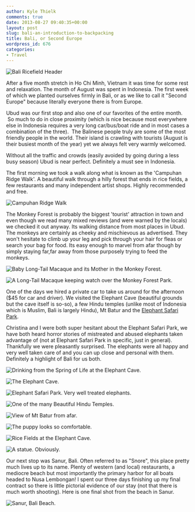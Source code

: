 ```yaml
---
author: Kyle Thielk
comments: true
date: 2013-08-27 09:40:35+00:00
layout: post
slug: bali-an-introduction-to-backpacking
title: Bali, or Second Europe
wordpress_id: 676
categories:
- Travel
---
```


![](/media/images/ricefield-featured.jpg "Bali Ricefield Header")

After a five month stretch in Ho Chi Minh, Vietnam it was time for some rest and relaxation. The month of August was spent in Indonesia. The first week of which we planted ourselves firmly in Bali, or as we like to call it "Second Europe" because literally everyone there is from Europe.

Ubud was our first stop and also one of our favorites of the entire month.  So much to do in close proximity (which is nice because most everywhere else in Indonesia requires a very long car/bus/boat ride and in most cases a combination of the three).  The Balinese people truly are some of the most friendly people in the world. Their island is crawling with tourists (August is their busiest month of the year) yet we always felt very warmly welcomed.

Without all the traffic and crowds (easily avoided by going during a less busy season) Ubud is near perfect. Definitely a must see in Indonesia.

The first morning we took a walk along what is known as the 'Campuhan Ridge Walk'. A beautiful walk through a hilly forest that ends in rice fields, a few restaurants and many independent artist shops. Highly recommended and free.

![Campuhan Ridge Walk](/media/images/CampuhanRidgeWalk.jpg "Campuhan Ridge Walk")

The Monkey Forest is probably the biggest 'tourist' attraction in town and even though we read many mixed reviews (and were warned by the locals) we checked it out anyway. Its walking distance from most places in Ubud. The monkeys are certainly as cheeky and mischievous as advertised. They won't hesitate to climb up your leg and pick through your hair for fleas or search your bag for food. Its easy enough to marvel from afar though by simply staying far,far away from those purposely trying to feed the monkeys.

![Baby Long-Tail Macaque and its Mother in the Monkey Forest.](/media/images/MonkeyForestBaby.jpg "Baby Long-Tail Macaque and its Mother in the Monkey Forest.")


![A Long-Tail Macaque keeping watch over the Monkey Forest Park.](/media/images/UbudMonkeyForest.jpg "A Long-Tail Macaque keeping watch over the Monkey Forest Park.")

One of the days we hired a private car to take us around for the afternoon ($45 for car and driver). We visited the Elephant Cave (beautiful grounds but the cave itself is so-so), a few Hindu temples (unlike most of Indonesia which is Muslim, Bali is largely Hindu), Mt Batur and the [Elephant Safari Park](http://www.elephantsafariparklodge.com/). 

Christina and I were both super hesitant about the Elephant Safari Park, we have both heard horror stories of mistreated and abused elephants taken advantage of (not at Elephant Safari Park in specific, just in general). Thankfully we were pleasantly surprised. The elephants were all happy and very well taken care of and you can up close and personal with them. Definitely a highlight of Bali for us both. 

![Drinking from the Spring of Life at the Elephant Cave.](/media/images/DrinkingFromSprings.jpg "Drinking from the Spring of Life at the Elephant Cave.")

![The Elephant Cave.](/media/images/ElephantCave.jpg "The Elephant Cave.")

![Elephant Safari Park. Very well treated elephants.](/media/images/ElephantSafariPark.jpg "Elephant Safari Park. Very well treated elephants.")

![One of the many Beautiful Hindu Temples.](/media/images/HinduTempleBali.jpg "One of the many Beautiful Hindu Temples.")

![View of Mt Batur from afar.](/media/images/MtBatur.jpg "View of Mt Batur from afar.")

![The puppy looks so comfortable.](/media/images/ChildDogMtBanur.jpg "The puppy looks so comfortable.")

![Rice Fields at the Elephant Cave.](/media/images/RiceFields.jpg "Rice Fields at the Elephant Cave.")

![A statue. Obviously.](/media/images/TempleStatue.jpg "A statue. Obviously.")


Our next stop was Sanur, Bali. Often referred to as "Snore", this place pretty much lives up to its name. Plenty of western (and local) restaurants, a mediocre beach but most importantly the primary harbor for all boats headed to Nusa Lembongan! I spent our three days finishing up my final contract so there is little pictorial evidence of our stay (not that there is much worth shooting). Here is one final shot from the beach in Sanur.

![Sanur, Bali Beach.](/media/images/SanurBeach.jpg "Sanur, Bali  Beach.")
